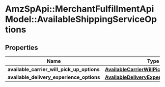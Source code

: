 # AmzSpApi::MerchantFulfillmentApiModel::AvailableShippingServiceOptions

## Properties
Name | Type | Description | Notes
------------ | ------------- | ------------- | -------------
**available_carrier_will_pick_up_options** | [**AvailableCarrierWillPickUpOptionsList**](AvailableCarrierWillPickUpOptionsList.md) |  | 
**available_delivery_experience_options** | [**AvailableDeliveryExperienceOptionsList**](AvailableDeliveryExperienceOptionsList.md) |  | 


